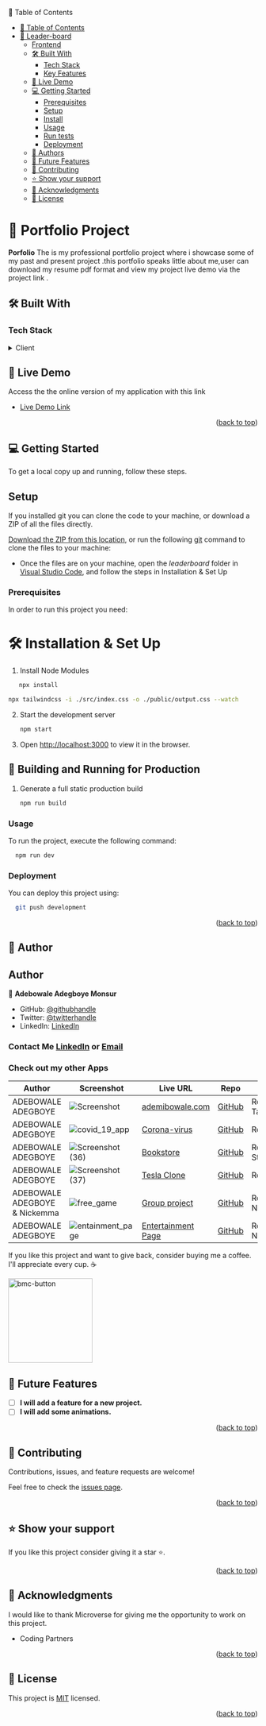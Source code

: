  📗 Table of Contents

- [📗 Table of Contents](#-table-of-contents)
- [📖 Leader-board ](#-portfolio--)
  - [Frontend](#Frontend)
  - [🛠 Built With ](#-built-with-)
    - [Tech Stack ](#tech-stack-)
    - [Key Features ](#key-features-)
  - [🚀 Live Demo ](#-live-demo-)
  - [💻 Getting Started ](#-getting-started-)
    - [Prerequisites](#prerequisites)
    - [Setup](#setup)
    - [Install](#install)
    - [Usage](#usage)
    - [Run tests](#run-tests)
    - [Deployment](#deployment)
  - [👥 Authors ](#-authors-)
  - [🔭 Future Features ](#-future-features-)
  - [🤝 Contributing ](#-contributing-)
  - [⭐️ Show your support ](#️-show-your-support-)
  - [🙏 Acknowledgments ](#-acknowledgments-)
  - [📝 License ](#-license-)

# 📖 Portfolio Project <a name="about-project"></a>

**Porfolio** The is my professional portfolio project where i showcase some of  my past and present project .this portfolio speaks little about me,user can download my resume pdf format and view my project live demo via the project link .

## 🛠 Built With <a name="built-with"></a>

### Tech Stack <a name="tech-stack"></a>

<details>
  <summary>Client</summary>
  <ul>
    <li><a href="https://reactjs.org/">React.js</a></li>
    <li><a href="https://reactjs.org/">Tailwinds</a></li>
    <li><a href="https://nodejs.org/en/">Node-JS</a></li>
    <li><a href="#">CSS</a></li>
    <li><a href="#">HTML</a></li>
    <li><a href="#">HTML</a></li>
    <li><a href="https://www.jslint.com/">jslint</a></li>
  </ul>
</details>

## 🚀 Live Demo <a name="live-demo"></a>

Access the the online version of my application with this link

- [Live Demo Link](https://ademibowale-professional-portfolio.netlify.app/)

<p align="right">(<a href="#readme-top">back to top</a>)</p>

## 💻 Getting Started <a name="getting-started"></a>

To get a local copy up and running, follow these steps.

## Setup

 If you installed git you can clone the code to your machine, or download a ZIP of all the files directly.

[Download the ZIP from this location](https://github.com/ademibowale/Leader-Board/archive/refs/heads/development.zip), or run the following [git](https://github.com/ademibowale/Leader-Board.git) command to clone the files to your machine:

- Once the files are on your machine, open the _leaderboard_ folder in [Visual Studio Code](https://code.visualstudio.com/), and follow the steps in Installation & Set Up


### Prerequisites

In order to run this project you need:

# 🛠 Installation & Set Up

1. Install Node Modules

```sh
   npx install
   ```

   ```sh
   npx tailwindcss -i ./src/index.css -o ./public/output.css --watch
   ```

2. Start the development server

   ```sh
   npm start

   ```

3. Open [http://localhost:3000](http://localhost:3000) to view it in the browser.

## 🚀 Building and Running for Production

1. Generate a full static production build

   ```sh
   npm run build
   ```
### Usage

To run the project, execute the following command:

```sh
  npm run dev
```

### Deployment

You can deploy this project using:

```sh
  git push development
```

<p align="right">(<a href="#readme-top">back to top</a>)</p>

## 👥 Author <a name="author"></a>

## Author

👤 **Adebowale Adegboye Monsur**

- GitHub: [@githubhandle](https://github.com/ademibowale)
- Twitter: [@twitterhandle](https://twitter.com/Ademibowale1)
- LinkedIn: [LinkedIn](https://www.linkedin.com/in/adebowale-adegboye-143568221/)


 ### Contact Me [LinkedIn](https://www.linkedin.com/in/tech-adebowale-adegboye/) or [Email](ademibowaleadegboye@gmail.com)
  ### Check out my other Apps
   
   <!-- === ⭐ PORTFOLIO LINE START ⭐ === -->

| Author                  | Screenshot                                                                                                                                                                | Live URL                                                                            | Repo                                                                     | Tech Stack                                                                                        |
| ----------------------- | ------------------------------------------------------------------------------------------------------------------------------------------------------------------------- | ----------------------------------------------------------------------------------- | ------------------------------------------------------------------------ | ------------------------------------------------------------------------------------------------- |
| ADEBOWALE ADEGBOYE            | ![Screenshot](https://user-images.githubusercontent.com/92458236/215344329-a70f50fb-563b-4615-a17e-3b9ca9361181.png)                                                   | [ademibowale.com](https://ademibowale-professional-portfolio.netlify.app/)                                              | [GitHub](https://github.com/ademibowale/Professional-Portfolio-Project)                                | React js, Tailwinds,JavaScript,                                                                             |
| ADEBOWALE ADEGBOYE           | ![covid_19_app](https://user-images.githubusercontent.com/92458236/215344980-ad25685d-b3dd-4ff4-b6fe-a4b52707c5ee.png)                                                   | [Corona-virus](https://corona-virus-pandemic.netlify.app/)                                            | [GitHub](https://github.com/ademibowale/Covid-19-tracker)                   | React, CSS,Redux                                               |
| ADEBOWALE ADEGBOYE         | ![Screenshot (36)](https://user-images.githubusercontent.com/92458236/215345621-43efe6c3-7171-4a71-b36b-0eda91c7e2bd.png)                                                 | [Bookstore](https://bookstore-cms-books.netlify.app/)                                    | [GitHub](https://github.com/ademibowale/CM_Bookstore)                                 | React, Gatsby, Styled-components                                                                  |
| ADEBOWALE ADEGBOYE           | ![Screenshot (37)](https://user-images.githubusercontent.com/92458236/215345703-f9b86199-98f5-4fd4-a350-1ed84dd605db.png)                                                   | [Tesla Clone](https://tesla-clone-ey2n-lczk9quc6-ademibowale.vercel.app/)                                       | [GitHub](https://github.com/ademibowale/Tesla-clone)               | React, Tailwindcss,                                      |
| ADEBOWALE ADEGBOYE & Nickemma            | ![free_game](https://user-images.githubusercontent.com/92458236/215346168-fa523c93-ac92-45a5-b0c2-f2631a122414.png)                                                   | [Group project](https://nickemma.github.io/capstone-project-kanban/)                                          | [GitHub](https://github.com/ademibowale/capstone-project-kanban)                 | React,, CSS, Netlify, NodeJS ,API          |
| ADEBOWALE ADEGBOYE            | ![entainment_page](https://user-images.githubusercontent.com/92458236/215346627-8c953149-df00-4671-9f30-f4b0aaa3b86c.png)                                                   | [Entertainment Page](https://ademibowale.github.io/Capstone_projects/)                                          | [GitHub](https://github.com/ademibowale/Capstone_projects)                 | React,, CSS, Netlify, NodeJS ,API          |


If you like this project and want to give back, consider buying me a coffee. I'll appreciate every cup. ☕

<a href="https://buymeacoffee.com/evavic44">
  <img width="170px" alt="bmc-button" src="https://user-images.githubusercontent.com/62628408/163418953-1d32bf9c-317b-44ca-b773-44e36140fc9d.png">
</a>



## 🔭 Future Features <a name="future-features"></a>

- [ ] **I will add a feature for a new project.**
- [ ] **I will add some animations.**

<p align="right">(<a href="#readme-top">back to top</a>)</p>

## 🤝 Contributing <a name="contributing"></a>

Contributions, issues, and feature requests are welcome!

Feel free to check the [issues page](https://github.com/ademibowale/Leader-Board/issues).

<p align="right">(<a href="#readme-top">back to top</a>)</p>

## ⭐️ Show your support <a name="support"></a>

If you like this project consider giving it a star ⭐️.

<p align="right">(<a href="#readme-top">back to top</a>)</p>

## 🙏 Acknowledgments <a name="acknowledgements"></a>

I would like to thank Microverse for giving me the opportunity to work on this project.

- Coding Partners

<p align="right">(<a href="#readme-top">back to top</a>)</p>

## 📝 License <a name="license"></a>

This project is [MIT](./LICENSE) licensed.

<p align="right">(<a href="#readme-top">back to top</a>)</p>

